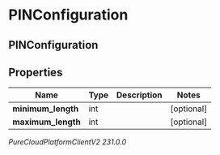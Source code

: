 # PINConfiguration

## PINConfiguration

## Properties

|Name | Type | Description | Notes|
|------------ | ------------- | ------------- | -------------|
| **minimum_length** | int |  | [optional] |
| **maximum_length** | int |  | [optional] |



_PureCloudPlatformClientV2 231.0.0_
